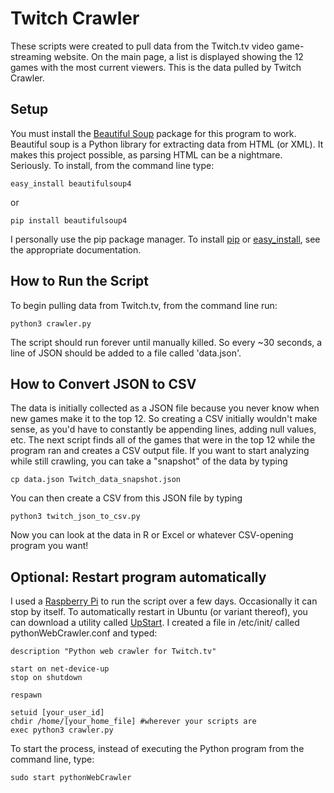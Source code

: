 Twitch Crawler
=======
These scripts were created to pull data from the Twitch.tv video game-streaming website. On the main page, a list is displayed showing the 12 games with the most current viewers. This is the data pulled by Twitch Crawler.

Setup
------------
You must install the [Beautiful Soup](http://www.crummy.com/software/BeautifulSoup/) package for this program to work. Beautiful soup is a Python library for extracting data from HTML (or XML). It makes this project possible, as parsing HTML can be a nightmare. Seriously. To install, from the command line type:
```
easy_install beautifulsoup4
```
or
```
pip install beautifulsoup4
```
I personally use the pip package manager. To install [pip](https://pip.pypa.io/en/latest/index.html) or [easy_install](https://pypi.python.org/pypi/setuptools), see the appropriate documentation. 

How to Run the Script
-----
To begin pulling data from Twitch.tv, from the command line run: 

```
python3 crawler.py
```   
The script should run forever until manually killed.  So every ~30 seconds, a line of JSON should be added to a file called 'data.json'.

How to Convert JSON to CSV
------------------
The data is initially collected as a JSON file because you never know when new games make it to the top 12. So creating a CSV initially wouldn't make sense, as you'd have to constantly be appending lines, adding null values, etc. The next script finds all of the games that were in the top 12 while the program ran and creates a CSV output file. If you want to start analyzing while still crawling, you can take a "snapshot" of the data by typing
```
cp data.json Twitch_data_snapshot.json
```
You can then create a CSV from this JSON file by typing

```
python3 twitch_json_to_csv.py
```   


Now you can look at the data in R or Excel or whatever CSV-opening program you want!

Optional: Restart program automatically
---------------------
I used a [Raspberry Pi](http://www.raspberrypi.org/) to run the script over a few days.  Occasionally it can stop by itself.  To automatically restart in Ubuntu (or variant thereof), you can download a utility called [UpStart](http://upstart.ubuntu.com/download.html). I created a file in /etc/init/ called pythonWebCrawler.conf and typed:
```
description "Python web crawler for Twitch.tv"

start on net-device-up
stop on shutdown

respawn

setuid [your_user_id]
chdir /home/[your_home_file] #wherever your scripts are
exec python3 crawler.py
```
To start the process, instead of executing the Python program from the command line, type:
```
sudo start pythonWebCrawler
```
